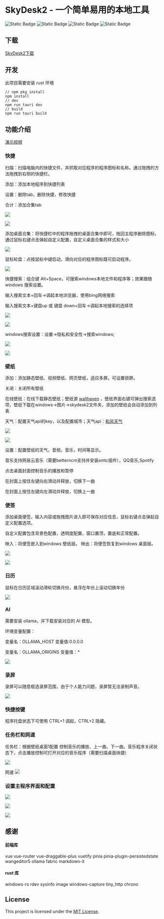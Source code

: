 # SkyDesk2 - 一个简单易用的本地工具

![Static Badge](https://img.shields.io/badge/Tauri-2.5.1-yellow?logo=tauri)
![Static Badge](https://img.shields.io/badge/Rust-1.81.0-yellow?logo=rust)
![Static Badge](https://img.shields.io/badge/vue3-3.3.4-yellow)
![Static Badge](https://img.shields.io/badge/vuetify-3.7.1-yellow)

## 下载

[SkyDesk2下载](https://github.com/angelbests/SkyDesk2/releases)

## 开发

此项目需要安装 rust 环境

```
// npm pkg install
npm install
// dev
npm run tauri dev
// build
npm run tauri build
```

## 功能介绍

[演示视频](https://www.bilibili.com/video/BV1M1Evz5E5f)

### 快捷

扫描：扫描电脑内的快捷文件，并抓取对应程序的程序图标和名称。通过拖拽的方法拖拽到右侧的快捷栏。

添加：添加本地程序到快捷列表

设置：删除tab，删除快捷，修改快捷

合计：添加合集tab

![](./screenshot/2.png)

![](./screenshot/1.png)

添加桌面合集：将快捷栏中的程序拖拽的桌面合集中即可，拖回主程序删除图标，通过鼠标右键点击弹起自定义配置，自定义桌面合集的样式和大小

![](./screenshot/13.png)

鼠标轮盘：点按鼠标中键启动，滑向对应的程序图标既可启动程序。

![](./screenshot/3.png)

快捷搜索：组合键 Alt+Space，可搜索windows本地文件和程序等；效果跟随windows 搜索设置。

输入搜索文本+回车->调起本地浏览器，使用bing网络搜索

输入搜索文本+键盘up 或 键盘 down+回车->调起本地搜索的选择项

![](./screenshot/16.png)

![](./screenshot/17.png)

windows搜索设置：设置->隐私和安全性->搜索windows;

![](./screenshot/18.png)

![](./screenshot/19.png)

### 壁纸

添加：添加静态壁纸、视频壁纸、网页壁纸，适应多屏。可设置锁屏。

关闭：关闭所有壁纸

在线壁纸：在线下载静态壁纸；壁纸源 [wallhaven](https://wallhaven.cc/) ，壁纸界面右键可弹出搜索选项，壁纸下载在windows->图片->skydesk2文件夹，添加的壁纸会自动添加到列表

天气：配置天气api的key，以及配置城市；天气api：[和风天气](https://www.qweather.com/)

![](./screenshot/4.png)

![](./screenshot/7.png)

设置：配置壁纸的天气，音频，音乐，时间等显示。

音乐支持网易云音乐（需要betterncm支持并安装smtc插件），QQ音乐,Spotify

点击桌面封面控制音乐的播放和暂停

在封面上按住左键向右滑动并释放，切换下一曲

在封面上按住左键向左滑动并释放，切换上一曲

### 便签

添加桌面便签，输入内容或拖拽图片进入即可保存对应信息，鼠标右键点击弹起自定义配置选项。

自定义配置包含背景色配置，透明度配置，窗口置顶，置底和正常配置。

映入：将便签嵌入到windows 壁纸层。
映出：将便签恢复到windows 桌面层。

![](./screenshot/5.png)

![](./screenshot/6.png)

### 日历

鼠标在日历区域滚动滑轮切换月份，悬浮在年份上滚动切换年份

![](./screenshot/12.png)

### AI

需要安装 ollama，并下载安装对应的 AI 模型。

环境变量配置：

变量名：OLLAMA_HOST 变量值:0.0.0.0

变量名：OLLAMA_ORIGINS 变量值：\*

![](./screenshot/10.png)

### 录屏

录屏可以随意框选录屏范围，由于个人能力问题，录屏暂无法录制声音。

![](./screenshot/11.png)

### 快捷按键

程序托盘状态下可使用 CTRL+1 调起，CTRL+2 隐藏。

### 任务栏和网速

任务栏：根据壁纸桌面1配置 控制音乐的播放、上一曲、下一曲。音乐程序关闭状态下，点击播放控制可打开对应的音乐程序（需要扫描桌面快捷）

![](./screenshot/21.png)

网速
![](./screenshot/9.png)

### 设置主程序界面和配置

![](./screenshot/15.png)

![](./screenshot/22.png)

![](./screenshot/23.png)

## 感谢

#### 前端库

vue
vue-router
vue-draggable-plus
vuetify
pinia
pinia-plugin-persistedstate
wangeditor5
ollama
fabric
markdown-it

#### rust 库

windows-rs
rdev
sysinfo
image
windows-capture
tiny_http
chrono

## License

This project is licensed under the [MIT License](LICENSE).
